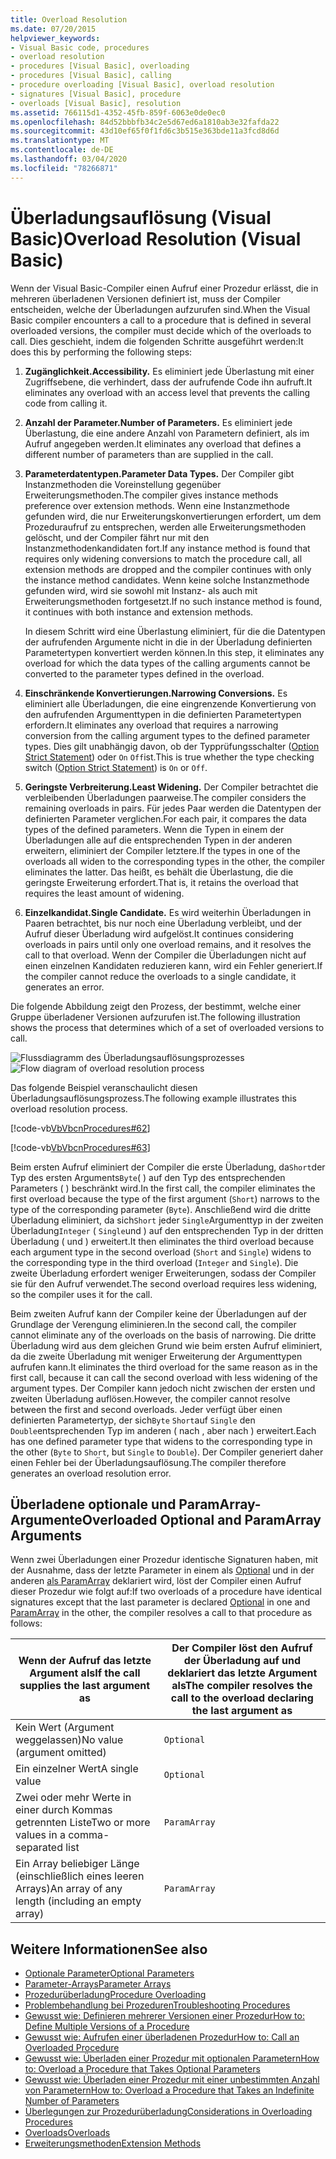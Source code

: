 ```yaml
---
title: Overload Resolution
ms.date: 07/20/2015
helpviewer_keywords:
- Visual Basic code, procedures
- overload resolution
- procedures [Visual Basic], overloading
- procedures [Visual Basic], calling
- procedure overloading [Visual Basic], overload resolution
- signatures [Visual Basic], procedure
- overloads [Visual Basic], resolution
ms.assetid: 766115d1-4352-45fb-859f-6063e0de0ec0
ms.openlocfilehash: 84d52bbbfb34c2e5d67ed6a1810ab3e32fafda22
ms.sourcegitcommit: 43d10ef65f0f1fd6c3b515e363bde11a3fcd8d6d
ms.translationtype: MT
ms.contentlocale: de-DE
ms.lasthandoff: 03/04/2020
ms.locfileid: "78266871"
---
```

# <a name="overload-resolution-visual-basic"></a><span data-ttu-id="68757-102">Überladungsauflösung (Visual Basic)</span><span class="sxs-lookup"><span data-stu-id="68757-102">Overload Resolution (Visual Basic)</span></span>
<span data-ttu-id="68757-103">Wenn der Visual Basic-Compiler einen Aufruf einer Prozedur erlässt, die in mehreren überladenen Versionen definiert ist, muss der Compiler entscheiden, welche der Überladungen aufzurufen sind.</span><span class="sxs-lookup"><span data-stu-id="68757-103">When the Visual Basic compiler encounters a call to a procedure that is defined in several overloaded versions, the compiler must decide which of the overloads to call.</span></span> <span data-ttu-id="68757-104">Dies geschieht, indem die folgenden Schritte ausgeführt werden:</span><span class="sxs-lookup"><span data-stu-id="68757-104">It does this by performing the following steps:</span></span>  
  
1. <span data-ttu-id="68757-105">**Zugänglichkeit.**</span><span class="sxs-lookup"><span data-stu-id="68757-105">**Accessibility.**</span></span> <span data-ttu-id="68757-106">Es eliminiert jede Überlastung mit einer Zugriffsebene, die verhindert, dass der aufrufende Code ihn aufruft.</span><span class="sxs-lookup"><span data-stu-id="68757-106">It eliminates any overload with an access level that prevents the calling code from calling it.</span></span>  
  
2. <span data-ttu-id="68757-107">**Anzahl der Parameter.**</span><span class="sxs-lookup"><span data-stu-id="68757-107">**Number of Parameters.**</span></span> <span data-ttu-id="68757-108">Es eliminiert jede Überlastung, die eine andere Anzahl von Parametern definiert, als im Aufruf angegeben werden.</span><span class="sxs-lookup"><span data-stu-id="68757-108">It eliminates any overload that defines a different number of parameters than are supplied in the call.</span></span>  
  
3. <span data-ttu-id="68757-109">**Parameterdatentypen.**</span><span class="sxs-lookup"><span data-stu-id="68757-109">**Parameter Data Types.**</span></span> <span data-ttu-id="68757-110">Der Compiler gibt Instanzmethoden die Voreinstellung gegenüber Erweiterungsmethoden.</span><span class="sxs-lookup"><span data-stu-id="68757-110">The compiler gives instance methods preference over extension methods.</span></span> <span data-ttu-id="68757-111">Wenn eine Instanzmethode gefunden wird, die nur Erweiterungskonvertierungen erfordert, um dem Prozeduraufruf zu entsprechen, werden alle Erweiterungsmethoden gelöscht, und der Compiler fährt nur mit den Instanzmethodenkandidaten fort.</span><span class="sxs-lookup"><span data-stu-id="68757-111">If any instance method is found that requires only widening conversions to match the procedure call, all extension methods are dropped and the compiler continues with only the instance method candidates.</span></span> <span data-ttu-id="68757-112">Wenn keine solche Instanzmethode gefunden wird, wird sie sowohl mit Instanz- als auch mit Erweiterungsmethoden fortgesetzt.</span><span class="sxs-lookup"><span data-stu-id="68757-112">If no such instance method is found, it continues with both instance and extension methods.</span></span>  
  
     <span data-ttu-id="68757-113">In diesem Schritt wird eine Überlastung eliminiert, für die die Datentypen der aufrufenden Argumente nicht in die in der Überladung definierten Parametertypen konvertiert werden können.</span><span class="sxs-lookup"><span data-stu-id="68757-113">In this step, it eliminates any overload for which the data types of the calling arguments cannot be converted to the parameter types defined in the overload.</span></span>  
  
4. <span data-ttu-id="68757-114">**Einschränkende Konvertierungen.**</span><span class="sxs-lookup"><span data-stu-id="68757-114">**Narrowing Conversions.**</span></span> <span data-ttu-id="68757-115">Es eliminiert alle Überladungen, die eine eingrenzende Konvertierung von den aufrufenden Argumenttypen in die definierten Parametertypen erfordern.</span><span class="sxs-lookup"><span data-stu-id="68757-115">It eliminates any overload that requires a narrowing conversion from the calling argument types to the defined parameter types.</span></span> <span data-ttu-id="68757-116">Dies gilt unabhängig davon, ob der Typprüfungsschalter ([Option Strict Statement](../../../../visual-basic/language-reference/statements/option-strict-statement.md)) oder `On` `Off`ist.</span><span class="sxs-lookup"><span data-stu-id="68757-116">This is true whether the type checking switch ([Option Strict Statement](../../../../visual-basic/language-reference/statements/option-strict-statement.md)) is `On` or `Off`.</span></span>  
  
5. <span data-ttu-id="68757-117">**Geringste Verbreiterung.**</span><span class="sxs-lookup"><span data-stu-id="68757-117">**Least Widening.**</span></span> <span data-ttu-id="68757-118">Der Compiler betrachtet die verbleibenden Überladungen paarweise.</span><span class="sxs-lookup"><span data-stu-id="68757-118">The compiler considers the remaining overloads in pairs.</span></span> <span data-ttu-id="68757-119">Für jedes Paar werden die Datentypen der definierten Parameter verglichen.</span><span class="sxs-lookup"><span data-stu-id="68757-119">For each pair, it compares the data types of the defined parameters.</span></span> <span data-ttu-id="68757-120">Wenn die Typen in einem der Überladungen alle auf die entsprechenden Typen in der anderen erweitern, eliminiert der Compiler letztere.</span><span class="sxs-lookup"><span data-stu-id="68757-120">If the types in one of the overloads all widen to the corresponding types in the other, the compiler eliminates the latter.</span></span> <span data-ttu-id="68757-121">Das heißt, es behält die Überlastung, die die geringste Erweiterung erfordert.</span><span class="sxs-lookup"><span data-stu-id="68757-121">That is, it retains the overload that requires the least amount of widening.</span></span>  
  
6. <span data-ttu-id="68757-122">**Einzelkandidat.**</span><span class="sxs-lookup"><span data-stu-id="68757-122">**Single Candidate.**</span></span> <span data-ttu-id="68757-123">Es wird weiterhin Überladungen in Paaren betrachtet, bis nur noch eine Überladung verbleibt, und der Aufruf dieser Überladung wird aufgelöst.</span><span class="sxs-lookup"><span data-stu-id="68757-123">It continues considering overloads in pairs until only one overload remains, and it resolves the call to that overload.</span></span> <span data-ttu-id="68757-124">Wenn der Compiler die Überladungen nicht auf einen einzelnen Kandidaten reduzieren kann, wird ein Fehler generiert.</span><span class="sxs-lookup"><span data-stu-id="68757-124">If the compiler cannot reduce the overloads to a single candidate, it generates an error.</span></span>  
  
 <span data-ttu-id="68757-125">Die folgende Abbildung zeigt den Prozess, der bestimmt, welche einer Gruppe überladener Versionen aufzurufen ist.</span><span class="sxs-lookup"><span data-stu-id="68757-125">The following illustration shows the process that determines which of a set of overloaded versions to call.</span></span>  
  
 <span data-ttu-id="68757-126">![Flussdiagramm des Überladungsauflösungsprozesses](./media/overload-resolution/determine-overloaded-version.gif "Auflösen zwischen überlasteten Versionen")</span><span class="sxs-lookup"><span data-stu-id="68757-126">![Flow diagram of overload resolution process](./media/overload-resolution/determine-overloaded-version.gif "Resolving among overloaded versions")</span></span>
  
 <span data-ttu-id="68757-127">Das folgende Beispiel veranschaulicht diesen Überladungsauflösungsprozess.</span><span class="sxs-lookup"><span data-stu-id="68757-127">The following example illustrates this overload resolution process.</span></span>  
  
 [!code-vb[VbVbcnProcedures#62](~/samples/snippets/visualbasic/VS_Snippets_VBCSharp/VbVbcnProcedures/VB/Class1.vb#62)]  
  
 [!code-vb[VbVbcnProcedures#63](~/samples/snippets/visualbasic/VS_Snippets_VBCSharp/VbVbcnProcedures/VB/Class1.vb#63)]  
  
 <span data-ttu-id="68757-128">Beim ersten Aufruf eliminiert der Compiler die erste Überladung, da`Short`der Typ des ersten Arguments`Byte`( ) auf den Typ des entsprechenden Parameters ( ) beschränkt wird.</span><span class="sxs-lookup"><span data-stu-id="68757-128">In the first call, the compiler eliminates the first overload because the type of the first argument (`Short`) narrows to the type of the corresponding parameter (`Byte`).</span></span> <span data-ttu-id="68757-129">Anschließend wird die dritte Überladung eliminiert, da sich`Short` jeder `Single`Argumenttyp in der zweiten Überladung`Integer` ( `Single`und ) auf den entsprechenden Typ in der dritten Überladung ( und ) erweitert.</span><span class="sxs-lookup"><span data-stu-id="68757-129">It then eliminates the third overload because each argument type in the second overload (`Short` and `Single`) widens to the corresponding type in the third overload (`Integer` and `Single`).</span></span> <span data-ttu-id="68757-130">Die zweite Überladung erfordert weniger Erweiterungen, sodass der Compiler sie für den Aufruf verwendet.</span><span class="sxs-lookup"><span data-stu-id="68757-130">The second overload requires less widening, so the compiler uses it for the call.</span></span>  
  
 <span data-ttu-id="68757-131">Beim zweiten Aufruf kann der Compiler keine der Überladungen auf der Grundlage der Verengung eliminieren.</span><span class="sxs-lookup"><span data-stu-id="68757-131">In the second call, the compiler cannot eliminate any of the overloads on the basis of narrowing.</span></span> <span data-ttu-id="68757-132">Die dritte Überladung wird aus dem gleichen Grund wie beim ersten Aufruf eliminiert, da die zweite Überladung mit weniger Erweiterung der Argumenttypen aufrufen kann.</span><span class="sxs-lookup"><span data-stu-id="68757-132">It eliminates the third overload for the same reason as in the first call, because it can call the second overload with less widening of the argument types.</span></span> <span data-ttu-id="68757-133">Der Compiler kann jedoch nicht zwischen der ersten und zweiten Überladung auflösen.</span><span class="sxs-lookup"><span data-stu-id="68757-133">However, the compiler cannot resolve between the first and second overloads.</span></span> <span data-ttu-id="68757-134">Jeder verfügt über einen definierten Parametertyp, der sich`Byte` `Short`auf `Single` den `Double`entsprechenden Typ im anderen ( nach , aber nach ) erweitert.</span><span class="sxs-lookup"><span data-stu-id="68757-134">Each has one defined parameter type that widens to the corresponding type in the other (`Byte` to `Short`, but `Single` to `Double`).</span></span> <span data-ttu-id="68757-135">Der Compiler generiert daher einen Fehler bei der Überladungsauflösung.</span><span class="sxs-lookup"><span data-stu-id="68757-135">The compiler therefore generates an overload resolution error.</span></span>  
  
## <a name="overloaded-optional-and-paramarray-arguments"></a><span data-ttu-id="68757-136">Überladene optionale und ParamArray-Argumente</span><span class="sxs-lookup"><span data-stu-id="68757-136">Overloaded Optional and ParamArray Arguments</span></span>  
 <span data-ttu-id="68757-137">Wenn zwei Überladungen einer Prozedur identische Signaturen haben, mit der Ausnahme, dass der letzte Parameter in einem als [Optional](../../../../visual-basic/language-reference/modifiers/optional.md) und in der anderen [als ParamArray](../../../../visual-basic/language-reference/modifiers/paramarray.md) deklariert wird, löst der Compiler einen Aufruf dieser Prozedur wie folgt auf:</span><span class="sxs-lookup"><span data-stu-id="68757-137">If two overloads of a procedure have identical signatures except that the last parameter is declared [Optional](../../../../visual-basic/language-reference/modifiers/optional.md) in one and [ParamArray](../../../../visual-basic/language-reference/modifiers/paramarray.md) in the other, the compiler resolves a call to that procedure as follows:</span></span>  
  
|<span data-ttu-id="68757-138">Wenn der Aufruf das letzte Argument als</span><span class="sxs-lookup"><span data-stu-id="68757-138">If the call supplies the last argument as</span></span>|<span data-ttu-id="68757-139">Der Compiler löst den Aufruf der Überladung auf und deklariert das letzte Argument als</span><span class="sxs-lookup"><span data-stu-id="68757-139">The compiler resolves the call to the overload declaring the last argument as</span></span>|  
|---|---|  
|<span data-ttu-id="68757-140">Kein Wert (Argument weggelassen)</span><span class="sxs-lookup"><span data-stu-id="68757-140">No value (argument omitted)</span></span>|`Optional`|  
|<span data-ttu-id="68757-141">Ein einzelner Wert</span><span class="sxs-lookup"><span data-stu-id="68757-141">A single value</span></span>|`Optional`|  
|<span data-ttu-id="68757-142">Zwei oder mehr Werte in einer durch Kommas getrennten Liste</span><span class="sxs-lookup"><span data-stu-id="68757-142">Two or more values in a comma-separated list</span></span>|`ParamArray`|  
|<span data-ttu-id="68757-143">Ein Array beliebiger Länge (einschließlich eines leeren Arrays)</span><span class="sxs-lookup"><span data-stu-id="68757-143">An array of any length (including an empty array)</span></span>|`ParamArray`|  
  
## <a name="see-also"></a><span data-ttu-id="68757-144">Weitere Informationen</span><span class="sxs-lookup"><span data-stu-id="68757-144">See also</span></span>

- [<span data-ttu-id="68757-145">Optionale Parameter</span><span class="sxs-lookup"><span data-stu-id="68757-145">Optional Parameters</span></span>](./optional-parameters.md)
- [<span data-ttu-id="68757-146">Parameter-Arrays</span><span class="sxs-lookup"><span data-stu-id="68757-146">Parameter Arrays</span></span>](./parameter-arrays.md)
- [<span data-ttu-id="68757-147">Prozedurüberladung</span><span class="sxs-lookup"><span data-stu-id="68757-147">Procedure Overloading</span></span>](./procedure-overloading.md)
- [<span data-ttu-id="68757-148">Problembehandlung bei Prozeduren</span><span class="sxs-lookup"><span data-stu-id="68757-148">Troubleshooting Procedures</span></span>](./troubleshooting-procedures.md)
- [<span data-ttu-id="68757-149">Gewusst wie: Definieren mehrerer Versionen einer Prozedur</span><span class="sxs-lookup"><span data-stu-id="68757-149">How to: Define Multiple Versions of a Procedure</span></span>](./how-to-define-multiple-versions-of-a-procedure.md)
- [<span data-ttu-id="68757-150">Gewusst wie: Aufrufen einer überladenen Prozedur</span><span class="sxs-lookup"><span data-stu-id="68757-150">How to: Call an Overloaded Procedure</span></span>](./how-to-call-an-overloaded-procedure.md)
- [<span data-ttu-id="68757-151">Gewusst wie: Überladen einer Prozedur mit optionalen Parametern</span><span class="sxs-lookup"><span data-stu-id="68757-151">How to: Overload a Procedure that Takes Optional Parameters</span></span>](./how-to-overload-a-procedure-that-takes-optional-parameters.md)
- [<span data-ttu-id="68757-152">Gewusst wie: Überladen einer Prozedur mit einer unbestimmten Anzahl von Parametern</span><span class="sxs-lookup"><span data-stu-id="68757-152">How to: Overload a Procedure that Takes an Indefinite Number of Parameters</span></span>](./how-to-overload-a-procedure-that-takes-an-indefinite-number-of-parameters.md)
- [<span data-ttu-id="68757-153">Überlegungen zur Prozedurüberladung</span><span class="sxs-lookup"><span data-stu-id="68757-153">Considerations in Overloading Procedures</span></span>](./considerations-in-overloading-procedures.md)
- [<span data-ttu-id="68757-154">Overloads</span><span class="sxs-lookup"><span data-stu-id="68757-154">Overloads</span></span>](../../../../visual-basic/language-reference/modifiers/overloads.md)
- [<span data-ttu-id="68757-155">Erweiterungsmethoden</span><span class="sxs-lookup"><span data-stu-id="68757-155">Extension Methods</span></span>](./extension-methods.md)

